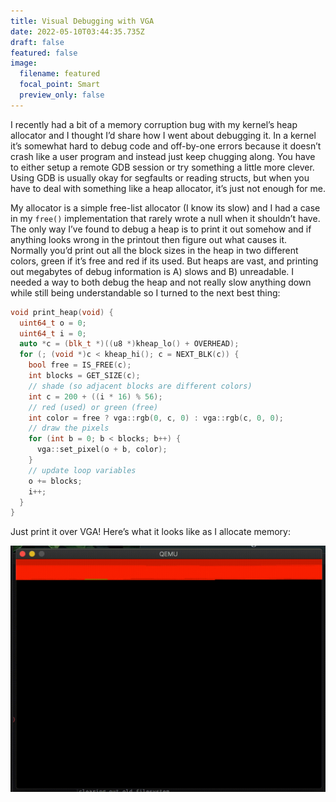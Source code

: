 ```yaml
---
title: Visual Debugging with VGA
date: 2022-05-10T03:44:35.735Z
draft: false
featured: false
image:
  filename: featured
  focal_point: Smart
  preview_only: false
---
```

I recently had a bit of a memory corruption bug with my kernel’s heap allocator and I thought I’d share how I went about debugging it. In a kernel it’s somewhat hard to debug code and off-by-one errors because it doesn’t crash like a user program and instead just keep chugging along. You have to either setup a remote GDB session or try something a little more clever. Using GDB is usually okay for segfaults or reading structs, but when you have to deal with something like a heap allocator, it’s just not enough for me.

My allocator is a simple free-list allocator (I know its slow) and I had a case in my `free()` implementation that rarely wrote a null when it shouldn’t have. The only way I’ve found to debug a heap is to print it out somehow and if anything looks wrong in the printout then figure out what causes it. Normally you’d print out all the block sizes in the heap in two different colors, green if it’s free and red if its used. But heaps are vast, and printing out megabytes of debug information is A) slows and B) unreadable. I needed a way to both debug the heap and not really slow anything down while still being understandable so I turned to the next best thing:

```cpp
void print_heap(void) {
  uint64_t o = 0;
  uint64_t i = 0;
  auto *c = (blk_t *)((u8 *)kheap_lo() + OVERHEAD);
  for (; (void *)c < kheap_hi(); c = NEXT_BLK(c)) {
    bool free = IS_FREE(c);
    int blocks = GET_SIZE(c);
    // shade (so adjacent blocks are different colors)
    int c = 200 + ((i * 16) % 56);
    // red (used) or green (free)
    int color = free ? vga::rgb(0, c, 0) : vga::rgb(c, 0, 0);
    // draw the pixels
    for (int b = 0; b < blocks; b++) {
      vga::set_pixel(o + b, color);
    }
    // update loop variables
    o += blocks;
    i++;
  }
}
```

Just print it over VGA! Here’s what it looks like as I allocate memory:

![](vga-heap.gif)